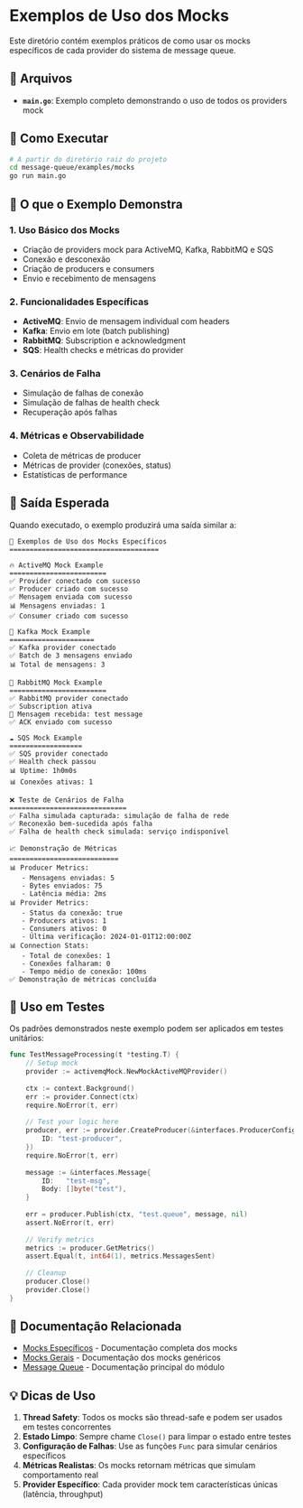 # Exemplos de Uso dos Mocks

Este diretório contém exemplos práticos de como usar os mocks específicos de cada provider do sistema de message queue.

## 📁 Arquivos

- **`main.go`**: Exemplo completo demonstrando o uso de todos os providers mock

## 🚀 Como Executar

```bash
# A partir do diretório raiz do projeto
cd message-queue/examples/mocks
go run main.go
```

## 📖 O que o Exemplo Demonstra

### 1. **Uso Básico dos Mocks**
- Criação de providers mock para ActiveMQ, Kafka, RabbitMQ e SQS
- Conexão e desconexão
- Criação de producers e consumers
- Envio e recebimento de mensagens

### 2. **Funcionalidades Específicas**
- **ActiveMQ**: Envio de mensagem individual com headers
- **Kafka**: Envio em lote (batch publishing)
- **RabbitMQ**: Subscription e acknowledgment
- **SQS**: Health checks e métricas do provider

### 3. **Cenários de Falha**
- Simulação de falhas de conexão
- Simulação de falhas de health check
- Recuperação após falhas

### 4. **Métricas e Observabilidade**
- Coleta de métricas de producer
- Métricas de provider (conexões, status)
- Estatísticas de performance

## 🎯 Saída Esperada

Quando executado, o exemplo produzirá uma saída similar a:

```
🎯 Exemplos de Uso dos Mocks Específicos
=====================================

🔥 ActiveMQ Mock Example
========================
✅ Provider conectado com sucesso
✅ Producer criado com sucesso
✅ Mensagem enviada com sucesso
📊 Mensagens enviadas: 1
✅ Consumer criado com sucesso

📨 Kafka Mock Example
=====================
✅ Kafka provider conectado
✅ Batch de 3 mensagens enviado
📊 Total de mensagens: 3

🐰 RabbitMQ Mock Example
========================
✅ RabbitMQ provider conectado
✅ Subscription ativa
📩 Mensagem recebida: test message
✅ ACK enviado com sucesso

☁️ SQS Mock Example
==================
✅ SQS provider conectado
✅ Health check passou
📊 Uptime: 1h0m0s
📊 Conexões ativas: 1

❌ Teste de Cenários de Falha
=============================
✅ Falha simulada capturada: simulação de falha de rede
✅ Reconexão bem-sucedida após falha
✅ Falha de health check simulada: serviço indisponível

📈 Demonstração de Métricas
===========================
📊 Producer Metrics:
   - Mensagens enviadas: 5
   - Bytes enviados: 75
   - Latência média: 2ms
📊 Provider Metrics:
   - Status da conexão: true
   - Producers ativos: 1
   - Consumers ativos: 0
   - Última verificação: 2024-01-01T12:00:00Z
📊 Connection Stats:
   - Total de conexões: 1
   - Conexões falharam: 0
   - Tempo médio de conexão: 100ms
✅ Demonstração de métricas concluída
```

## 🧪 Uso em Testes

Os padrões demonstrados neste exemplo podem ser aplicados em testes unitários:

```go
func TestMessageProcessing(t *testing.T) {
    // Setup mock
    provider := activemqMock.NewMockActiveMQProvider()
    
    ctx := context.Background()
    err := provider.Connect(ctx)
    require.NoError(t, err)
    
    // Test your logic here
    producer, err := provider.CreateProducer(&interfaces.ProducerConfig{
        ID: "test-producer",
    })
    require.NoError(t, err)
    
    message := &interfaces.Message{
        ID:   "test-msg",
        Body: []byte("test"),
    }
    
    err = producer.Publish(ctx, "test.queue", message, nil)
    assert.NoError(t, err)
    
    // Verify metrics
    metrics := producer.GetMetrics()
    assert.Equal(t, int64(1), metrics.MessagesSent)
    
    // Cleanup
    producer.Close()
    provider.Close()
}
```

## 🔗 Documentação Relacionada

- [Mocks Específicos](../../MOCKS_ESPECIFICOS.md) - Documentação completa dos mocks
- [Mocks Gerais](../../mocks/README.md) - Documentação dos mocks genéricos
- [Message Queue](../../README.md) - Documentação principal do módulo

## 💡 Dicas de Uso

1. **Thread Safety**: Todos os mocks são thread-safe e podem ser usados em testes concorrentes
2. **Estado Limpo**: Sempre chame `Close()` para limpar o estado entre testes
3. **Configuração de Falhas**: Use as funções `Func` para simular cenários específicos
4. **Métricas Realistas**: Os mocks retornam métricas que simulam comportamento real
5. **Provider Específico**: Cada provider mock tem características únicas (latência, throughput)
